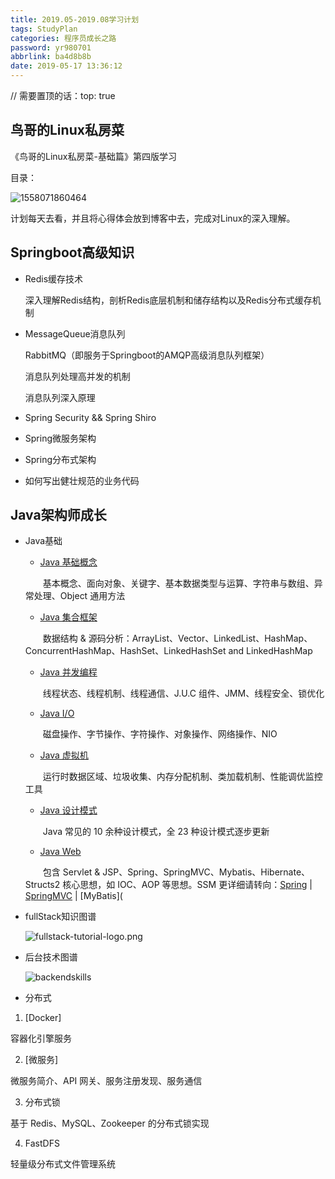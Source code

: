 ```yaml
---
title: 2019.05-2019.08学习计划
tags: StudyPlan
categories: 程序员成长之路
password: yr980701
abbrlink: ba4d8b8b
date: 2019-05-17 13:36:12
---
```


// 需要置顶的话：top: true

## 鸟哥的Linux私房菜

《鸟哥的Linux私房菜-基础篇》第四版学习

目录：

![1558071860464](2019-05-2019-8学习计划/1558071860464.png)

计划每天去看，并且将心得体会放到博客中去，完成对Linux的深入理解。

## Springboot高级知识

- Redis缓存技术

  深入理解Redis结构，剖析Redis底层机制和储存结构以及Redis分布式缓存机制

- MessageQueue消息队列

  RabbitMQ（即服务于Springboot的AMQP高级消息队列框架）

  消息队列处理高并发的机制

  消息队列深入原理

- Spring Security && Spring Shiro

- Spring微服务架构

- Spring分布式架构

- 如何写出健壮规范的业务代码

## Java架构师成长

- Java基础

  - [Java 基础概念](notes/JavaArchitecture/01-Java基础.md)

  　　基本概念、面向对象、关键字、基本数据类型与运算、字符串与数组、异常处理、Object 通用方法

  - [Java 集合框架](notes/JavaArchitecture/02-Java集合框架.md)

  　　数据结构 & 源码分析：ArrayList、Vector、LinkedList、HashMap、ConcurrentHashMap、HashSet、LinkedHashSet and LinkedHashMap

  - [Java 并发编程](notes/JavaArchitecture/03-Java并发编程.md)

  　　线程状态、线程机制、线程通信、J.U.C 组件、JMM、线程安全、锁优化

  - [Java I/O](notes/JavaArchitecture/04-Java-IO.md)

  　　磁盘操作、字节操作、字符操作、对象操作、网络操作、NIO

  - [Java 虚拟机](notes/JavaArchitecture/05-Java虚拟机.md)

  　　运行时数据区域、垃圾收集、内存分配机制、类加载机制、性能调优监控工具

  - [Java 设计模式](notes/JavaArchitecture/06-Java设计模式.md)

  　　Java 常见的 10 余种设计模式，全 23 种设计模式逐步更新

  - [Java Web](notes/JavaArchitecture/07-JavaWeb.md)

  　　包含 Servlet & JSP、Spring、SpringMVC、Mybatis、Hibernate、Structs2 核心思想，如 IOC、AOP 等思想。SSM 更详细请转向：[Spring](notes/JavaWeb/Spring.md) | [SpringMVC](https://github.com/frank-lam/SpringMVC_MyBatis_Learning) | [MyBatis](

- fullStack知识图谱

  ![fullstack-tutorial-logo.png](2019-05-2019-8学习计划/fullstack-tutorial-logo.png)

- 后台技术图谱

  ![backendskills](2019-05-2019-8学习计划/backendskills.png)

- 分布式

1. [Docker]

容器化引擎服务

2. [微服务]

微服务简介、API 网关、服务注册发现、服务通信

3. 分布式锁

基于 Redis、MySQL、Zookeeper 的分布式锁实现

4. FastDFS

轻量级分布式文件管理系统